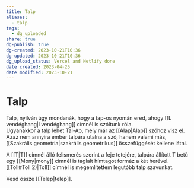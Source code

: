 ```yaml
---
title: Talp
aliases:
  - talp
tags:
  - dg_uploaded
share: true
dg-publish: true
dg-created: 2023-10-21T10:36
dg-updated: 2023-10-21T10:36
dg_upload_status: Vercel and Netlify done
date created: 2023-04-25
date modified: 2023-10-21
---
```


# Talp

Talp, nyilván úgy mondanák, hogy a tap-os nyomán ered, ahogy [[L vendéghang\|l vendéghang]] címnél is szóltunk róla.  
Ugyanakkor a talp lehet Tal-Ap, mely már az [[Alap\|Alap]] szóhoz visz el. Azaz nem annyira ember talpára utalna a szó, hanem valami más, [[Szakrális geometria\|szakrális geometrikus]] összefüggését kellene látni.  

A [[T\|T]] címnél álló felismerés szerint a feje tetejére, talpára állított T betű egy [[Mony\|mony]] címnél is taglalt hímtagot formáz a két herével.  
[[Toll#Toll 2)\|Toll]] címnél is megemlítettem legutóbb talp szavunkat.  

Vesd össze [[Telep\|telep]].  